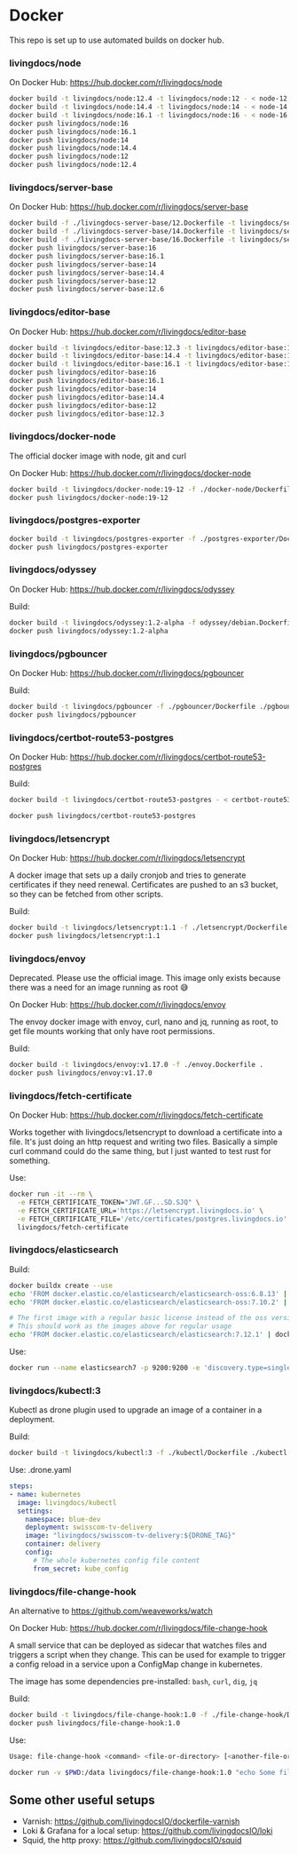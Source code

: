# Docker

This repo is set up to use automated builds on docker hub.

### livingdocs/node

On Docker Hub: https://hub.docker.com/r/livingdocs/node

```sh
docker build -t livingdocs/node:12.4 -t livingdocs/node:12 - < node-12.Dockerfile
docker build -t livingdocs/node:14.4 -t livingdocs/node:14 - < node-14.Dockerfile
docker build -t livingdocs/node:16.1 -t livingdocs/node:16 - < node-16.Dockerfile
docker push livingdocs/node:16
docker push livingdocs/node:16.1
docker push livingdocs/node:14
docker push livingdocs/node:14.4
docker push livingdocs/node:12
docker push livingdocs/node:12.4
```

### livingdocs/server-base

On Docker Hub: https://hub.docker.com/r/livingdocs/server-base

```sh
docker build -f ./livingdocs-server-base/12.Dockerfile -t livingdocs/server-base:12.6 -t livingdocs/server-base:12 ./livingdocs-server-base
docker build -f ./livingdocs-server-base/14.Dockerfile -t livingdocs/server-base:14.4 -t livingdocs/server-base:14 ./livingdocs-server-base
docker build -f ./livingdocs-server-base/16.Dockerfile -t livingdocs/server-base:16.1 -t livingdocs/server-base:16 ./livingdocs-server-base
docker push livingdocs/server-base:16
docker push livingdocs/server-base:16.1
docker push livingdocs/server-base:14
docker push livingdocs/server-base:14.4
docker push livingdocs/server-base:12
docker push livingdocs/server-base:12.6
```

### livingdocs/editor-base

On Docker Hub: https://hub.docker.com/r/livingdocs/editor-base

```sh
docker build -t livingdocs/editor-base:12.3 -t livingdocs/editor-base:12 - < ./livingdocs-editor-base/12.Dockerfile
docker build -t livingdocs/editor-base:14.4 -t livingdocs/editor-base:14 - < ./livingdocs-editor-base/14.Dockerfile
docker build -t livingdocs/editor-base:16.1 -t livingdocs/editor-base:16 - < ./livingdocs-editor-base/16.Dockerfile
docker push livingdocs/editor-base:16
docker push livingdocs/editor-base:16.1
docker push livingdocs/editor-base:14
docker push livingdocs/editor-base:14.4
docker push livingdocs/editor-base:12
docker push livingdocs/editor-base:12.3
```

### livingdocs/docker-node

The official docker image with node, git and curl

On Docker Hub: https://hub.docker.com/r/livingdocs/docker-node

```sh
docker build -t livingdocs/docker-node:19-12 -f ./docker-node/Dockerfile ./docker-node
docker push livingdocs/docker-node:19-12
```

### livingdocs/postgres-exporter

```sh
docker build -t livingdocs/postgres-exporter -f ./postgres-exporter/Dockerfile ./postgres-exporter
docker push livingdocs/postgres-exporter
```

### livingdocs/odyssey

On Docker Hub: https://hub.docker.com/r/livingdocs/odyssey

Build:
```sh
docker build -t livingdocs/odyssey:1.2-alpha -f odyssey/debian.Dockerfile ./odyssey
docker push livingdocs/odyssey:1.2-alpha
```

### livingdocs/pgbouncer

On Docker Hub: https://hub.docker.com/r/livingdocs/pgbouncer

Build:
```sh
docker build -t livingdocs/pgbouncer -f ./pgbouncer/Dockerfile ./pgbouncer
docker push livingdocs/pgbouncer
```

### livingdocs/certbot-route53-postgres

On Docker Hub: https://hub.docker.com/r/livingdocs/certbot-route53-postgres

Build:
```sh
docker build -t livingdocs/certbot-route53-postgres - < certbot-route53-postgres.Dockerfile

docker push livingdocs/certbot-route53-postgres
```

### livingdocs/letsencrypt

On Docker Hub: https://hub.docker.com/r/livingdocs/letsencrypt

A docker image that sets up a daily cronjob and tries to generate certificates if they need renewal.
Certificates are pushed to an s3 bucket, so they can be fetched from other scripts.

Build:
```sh
docker build -t livingdocs/letsencrypt:1.1 -f ./letsencrypt/Dockerfile ./letsencrypt
docker push livingdocs/letsencrypt:1.1
```


### livingdocs/envoy

Deprecated. Please use the official image.
This image only exists because there was a need for an image running as root 😅

On Docker Hub: https://hub.docker.com/r/livingdocs/envoy

The envoy docker image with envoy, curl, nano and jq, running as root,
to get file mounts working that only have root permissions.

Build:
```sh
docker build -t livingdocs/envoy:v1.17.0 -f ./envoy.Dockerfile .
docker push livingdocs/envoy:v1.17.0
```


### livingdocs/fetch-certificate

On Docker Hub: https://hub.docker.com/r/livingdocs/fetch-certificate

Works together with livingdocs/letsencrypt to download a certificate into a file.
It's just doing an http request and writing two files. Basically a simple curl command could
do the same thing, but I just wanted to test rust for something.

Use:
```sh
docker run -it --rm \
  -e FETCH_CERTIFICATE_TOKEN="JWT.GF...SD.SJQ" \
  -e FETCH_CERTIFICATE_URL='https://letsencrypt.livingdocs.io' \
  -e FETCH_CERTIFICATE_FILE='/etc/certificates/postgres.livingdocs.io' \
  livingdocs/fetch-certificate
```

### livingdocs/elasticsearch

Build:
```sh
docker buildx create --use
echo 'FROM docker.elastic.co/elasticsearch/elasticsearch-oss:6.8.13' | docker buildx build --platform linux/amd64,linux/arm64,linux/arm/v7 -t livingdocs/elasticsearch:6.8.13 --push -
echo 'FROM docker.elastic.co/elasticsearch/elasticsearch-oss:7.10.2' | docker buildx build --platform linux/amd64,linux/arm64 -t livingdocs/elasticsearch:7.10.2 --push -

# The first image with a regular basic license instead of the oss version
# This should work as the images above for regular usage
echo 'FROM docker.elastic.co/elasticsearch/elasticsearch:7.12.1' | docker buildx build --platform linux/amd64,linux/arm64 -t livingdocs/elasticsearch:7.12.1 --push -
```

Use:
```sh
docker run --name elasticsearch7 -p 9200:9200 -e 'discovery.type=single-node' livingdocs/elasticsearch:7.10.2
```


### livingdocs/kubectl:3

Kubectl as drone plugin used to upgrade an image of a container in a deployment.

Build:
```sh
docker build -t livingdocs/kubectl:3 -f ./kubectl/Dockerfile ./kubectl
```

Use: .drone.yaml
```yaml
steps:
- name: kubernetes
  image: livingdocs/kubectl
  settings:
    namespace: blue-dev
    deployment: swisscom-tv-delivery
    image: "livingdocs/swisscom-tv-delivery:${DRONE_TAG}"
    container: delivery
    config:
      # The whole kubernetes config file content
      from_secret: kube_config
```


### livingdocs/file-change-hook

An alternative to https://github.com/weaveworks/watch

On Docker Hub: https://hub.docker.com/r/livingdocs/file-change-hook

A small service that can be deployed as sidecar that watches files and triggers
a script when they change. This can be used for example to trigger a config reload in a service
upon a ConfigMap change in kubernetes.

The image has some dependencies pre-installed: `bash`, `curl`, `dig`, `jq`

Build:
```sh
docker build -t livingdocs/file-change-hook:1.0 -f ./file-change-hook/Dockerfile ./file-change-hook
docker push livingdocs/file-change-hook:1.0
```

Use:
```sh
Usage: file-change-hook <command> <file-or-directory> [<another-file-or-directory>...]

docker run -v $PWD:/data livingdocs/file-change-hook:1.0 "echo Some file in /data changed" /data
```

## Some other useful setups

- Varnish: https://github.com/livingdocsIO/dockerfile-varnish
- Loki & Grafana for a local setup: https://github.com/livingdocsIO/loki
- Squid, the http proxy: https://github.com/livingdocsIO/squid
